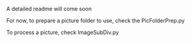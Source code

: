 A detailed readme will come soon

For now, to prepare a picture folder to use, check the PicFolderPrep.py

To process a picture, check ImageSubDiv.py

